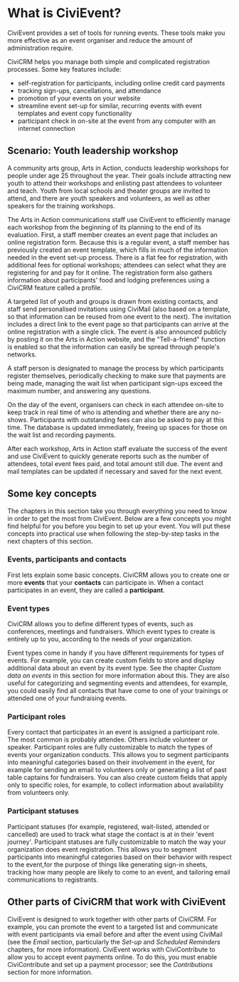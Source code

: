 What is CiviEvent?
==================

CiviEvent provides a set of tools for running events. These tools make
you more effective as an event organiser and reduce the amount of
administration require.

CiviCRM helps you manage both simple and complicated registration
processes. Some key features include:

-   self-registration for participants, including online credit card
    payments
-   tracking sign-ups, cancellations, and attendance
-   promotion of your events on your website
-   streamline event set-up for similar, recurring events with event
    templates and event copy functionality 
-   participant check in on-site at the event from any computer with an
    internet connection 

Scenario: Youth leadership workshop
-----------------------------------

A community arts group, Arts in Action, conducts leadership workshops
for people under age 25 throughout the year. Their goals include
attracting new youth to attend their workshops and enlisting past
attendees to volunteer and teach. Youth from local schools and theater
groups are invited to attend, and there are youth speakers and
volunteers, as well as other speakers for the training workshops.

The Arts in Action communications staff use CiviEvent to efficiently
manage each workshop from the beginning of its planning to the end of
its evaluation. First, a staff member creates an event page that
includes an online registration form. Because this is a regular event, a
staff member has previously created an event template, which fills in
much of the information needed in the event set-up process. There is a
flat fee for registration, with additional fees for optional workshops;
attendees can select what they are registering for and pay for it
online. The registration form also gathers information about
participants' food and lodging preferences using a CiviCRM feature
called a profile.

A targeted list of youth and groups is drawn from existing contacts, and
staff send personalised invitations using CiviMail (also based on a
template, so that information can be reused from one event to the next).
The invitation includes a direct link to the event page so that
participants can arrive at the online registration with a single
click. The event is also announced publicly by posting it on the Arts in
Action website, and the "Tell-a-friend" function is enabled so that the
information can easily be spread through people's networks.

A staff person is designated to manage the process by which participants
register themselves, periodically checking to make sure that payments
are being made, managing the wait list when participant sign-ups exceed
the maximum number, and answering any questions.

On the day of the event, organisers can check in each attendee on-site
to keep track in real time of who is attending and whether there are any
no-shows. Participants with outstanding fees can also be asked to pay at
this time. The database is updated immediately, freeing up spaces for
those on the wait list and recording payments.

After each workshop, Arts in Action staff evaluate the success of the
event and use CiviEvent to quickly generate reports such as the number
of attendees, total event fees paid, and total amount still due. The
event and mail templates can be updated if necessary and saved for the
next event.

Some key concepts 
-------------------

The chapters in this section take you through everything you need to
know in order to get the most from CiviEvent. Below are a few concepts
you might find helpful for you before you begin to set up your event.
You will put these concepts into practical use when following the
step-by-step tasks in the next chapters of this section.

### Events, participants and contacts

First lets explain some basic concepts. CiviCRM allows you to create one
or more **events** that your **contacts** can participate in. When a
contact participates in an event, they are called a **participant**. 

### Event types

CiviCRM allows you to define different types of events, such as
conferences, meetings and fundraisers. Which event types to create is
entirely up to you, according to the needs of your organization.

Event types come in handy if you have different requirements for types
of events. For example, you can create custom fields to store and
display additional data about an event by its event type. See the
chapter *Custom data on events* in this section for more information
about this. They are also useful for categorizing and segmenting events
and attendees, for example, you could easily find all contacts that have
come to one of your trainings or attended one of your fundraising events.


### Participant roles

Every contact that participates in an event is assigned a participant
role. The most common is probably attendee. Others include volunteer or
speaker.  Participant roles are fully customizable to match the types of
events your organization conducts. This allows you to segment
participants into meaningful categories based on their involvement in
the event, for example for sending an email to volunteers only or
generating a list of past table captains for fundraisers. You can also
create custom fields that apply only to specific roles, for example, to
collect information about availability from volunteers only.

### Participant statuses

Participant statuses (for example, registered, wait-listed, attended or
cancelled) are used to track what stage the contact is at in their
'event journey'. Participant statuses are fully customizable to match
the way your organization does event registration. This allows you to
segment participants into meaningful categories based on their behavior
with respect to the event,for the purpose of things like generating
sign-in sheets, tracking how many people are likely to come to an event,
and tailoring email communications to registrants.

Other parts of CiviCRM that work with CiviEvent 
-------------------------------------------------

CiviEvent is designed to work together with other parts of CiviCRM.  For
example, you can promote the event to a targeted list and communicate
with event participants via email before and after the event using
CiviMail (see the *Email* section, particularly the *Set-up* and
*Scheduled Reminders* chapters, for more information). CiviEvent works
with CiviContribute to allow you to accept event payments online. To do
this, you must enable CiviContribute and set up a payment processor; see
the *Contributions* section for more information.



